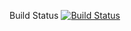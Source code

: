Build Status
[![Build Status](https://travis-ci.org/Husnain062/testTravisCi.svg?branch=master)](https://travis-ci.org/Husnain062/testTravisCi)
